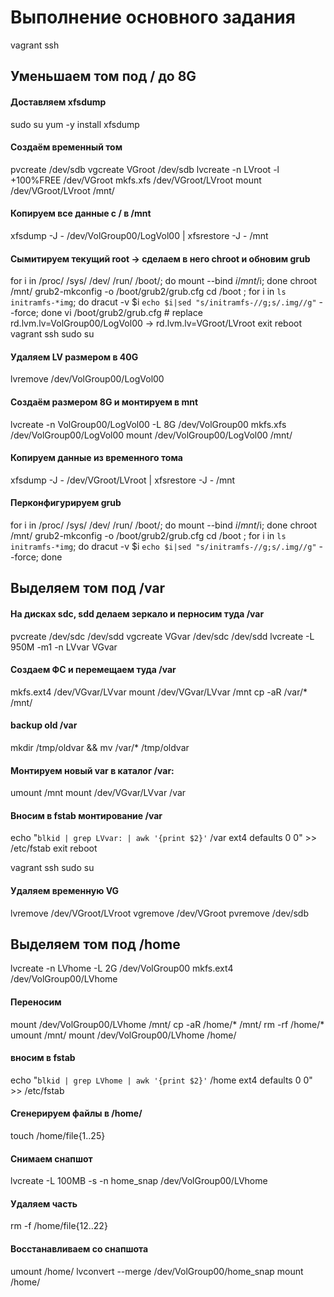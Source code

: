 # Выполнение основного задания
vagrant ssh  

## Уменьшаем том под / до 8G

#### Доставляем xfsdump
sudo su
yum -y install xfsdump
#### Создаём временный том
pvcreate /dev/sdb
vgcreate VGroot /dev/sdb
lvcreate -n LVroot -l +100%FREE /dev/VGroot
mkfs.xfs /dev/VGroot/LVroot
mount /dev/VGroot/LVroot /mnt/
#### Копируем все данные с / в /mnt
xfsdump -J - /dev/VolGroup00/LogVol00 | xfsrestore -J - /mnt
#### Сымитируем текущий root -> сделаем в него chroot и обновим grub
for i in /proc/ /sys/ /dev/ /run/ /boot/; do mount --bind $i /mnt/$i; done
chroot /mnt/
grub2-mkconfig -o /boot/grub2/grub.cfg
cd /boot ; for i in `ls initramfs-*img`; do dracut -v $i `echo $i|sed "s/initramfs-//g;s/.img//g"` --force; done
vi /boot/grub2/grub.cfg # replace rd.lvm.lv=VolGroup00/LogVol00 -> rd.lvm.lv=VGroot/LVroot
exit
reboot
vagrant ssh
sudo su
#### Удаляем LV размером в 40G
lvremove /dev/VolGroup00/LogVol00
#### Создаём размером 8G и монтируем в mnt
lvcreate -n VolGroup00/LogVol00 -L 8G /dev/VolGroup00
mkfs.xfs /dev/VolGroup00/LogVol00
mount /dev/VolGroup00/LogVol00 /mnt/
#### Копируем данные из временного тома
xfsdump -J - /dev/VGroot/LVroot | xfsrestore -J - /mnt
#### Перконфигурируем grub
for i in /proc/ /sys/ /dev/ /run/ /boot/; do mount --bind $i /mnt/$i; done
chroot /mnt/
grub2-mkconfig -o /boot/grub2/grub.cfg
cd /boot ; for i in `ls initramfs-*img`; do dracut -v $i `echo $i|sed "s/initramfs-//g;s/.img//g"` --force; done

## Выделяем том под /var
#### На дисках sdc, sdd делаем зеркало и перносим туда /var
pvcreate /dev/sdc /dev/sdd
vgcreate VGvar /dev/sdc /dev/sdd
lvcreate -L 950M -m1 -n LVvar VGvar

#### Создаем ФС и перемещаем туда /var
mkfs.ext4 /dev/VGvar/LVvar
mount /dev/VGvar/LVvar /mnt
cp -aR /var/* /mnt/
#### backup old /var
mkdir /tmp/oldvar && mv /var/* /tmp/oldvar
#### Монтируем новый var в каталог /var:
umount /mnt
mount /dev/VGvar/LVvar /var
#### Вносим в fstab монтирование /var
echo "`blkid | grep LVvar: | awk '{print $2}'` /var ext4 defaults 0 0" >> /etc/fstab
exit
reboot

vagrant ssh
sudo su

#### Удаляем временную VG
lvremove /dev/VGroot/LVroot
vgremove /dev/VGroot
pvremove /dev/sdb

## Выделяем том под /home
lvcreate -n LVhome -L 2G /dev/VolGroup00
mkfs.ext4 /dev/VolGroup00/LVhome
#### Переносим
mount /dev/VolGroup00/LVhome /mnt/
cp -aR /home/* /mnt/
rm -rf /home/*
umount /mnt/
mount /dev/VolGroup00/LVhome /home/
#### вносим в fstab
echo "`blkid | grep LVhome | awk '{print $2}'` /home ext4 defaults 0 0" >> /etc/fstab

#### Сгенерируем файлы в /home/
touch /home/file{1..25}
#### Снимаем снапшот
lvcreate -L 100MB -s -n home_snap /dev/VolGroup00/LVhome
#### Удаляем часть
rm -f /home/file{12..22}
#### Восстанавливаем со снапшота
umount /home/
lvconvert --merge /dev/VolGroup00/home_snap
mount /home/

